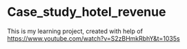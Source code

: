 # Case_study_hotel_revenue
This is my learning project, created with help of https://www.youtube.com/watch?v=S2zBHmkRbhY&t=1035s
